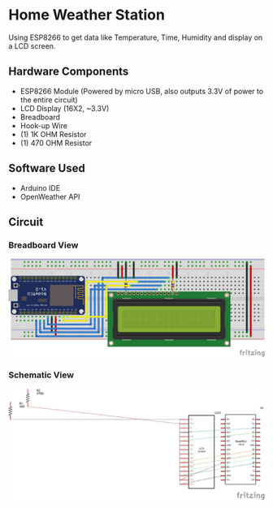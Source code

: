 # Home Weather Station
Using ESP8266 to get data like Temperature, Time, Humidity and display on a LCD screen.

## Hardware Components
* ESP8266 Module (Powered by micro USB, also outputs 3.3V of power to the entire circuit)
* LCD Display (16X2, ~3.3V)
* Breadboard 
* Hook-up Wire
* (1) 1K OHM Resistor
* (1) 470 OHM Resistor 

## Software Used
* Arduino IDE
* OpenWeather API

## Circuit 

### Breadboard View
![Breadboard View](https://github.com/sirakberhane/Home-Weather-Station/blob/master/Breadboard-Weather.jpg)

### Schematic View
![Schematic View](https://github.com/sirakberhane/Home-Weather-Station/blob/master/Schematic-Weather.jpg)
